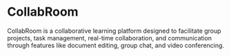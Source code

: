 # CollabRoom
CollabRoom is a collaborative learning platform designed to facilitate group projects, task management, real-time collaboration, and communication through features like document editing, group chat, and video conferencing.
